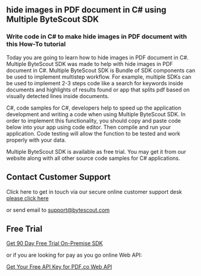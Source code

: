 ## hide images in PDF document in C# using Multiple ByteScout SDK

### Write code in C# to make hide images in PDF document with this How-To tutorial

Today you are going to learn how to hide images in PDF document in C#. Multiple ByteScout SDK was made to help with hide images in PDF document in C#. Multiple ByteScout SDK is Bundle of SDK components can be used to implement multistep workflow. For example, multiple SDKs can be used to implement 2-3 steps code like a search for keywords inside documents and highlights of results found or app that splits pdf based on visually detected lines inside documents.

C#, code samples for C#, developers help to speed up the application development and writing a code when using Multiple ByteScout SDK. In order to implement this functionality, you should copy and paste code below into your app using code editor. Then compile and run your application. Code testing will allow the function to be tested and work properly with your data.

Multiple ByteScout SDK is available as free trial. You may get it from our website along with all other source code samples for C# applications.

## Contact Customer Support

Click here to get in touch via our secure online customer support desk [please click here](https://bytescout.zendesk.com/hc/en-us/requests/new?subject=Multiple%20ByteScout%20SDK%20Question)

or send email to [support@bytescout.com](mailto:support@bytescout.com?subject=Multiple%20ByteScout%20SDK%20Question) 

## Free Trial

[Get 90 Day Free Trial On-Premise SDK](https://bytescout.com/download/web-installer?utm_source=github-readme)

or if you are looking for pay as you go online Web API:

[Get Your Free API Key for PDF.co Web API](https://pdf.co/documentation/api?utm_source=github-readme)